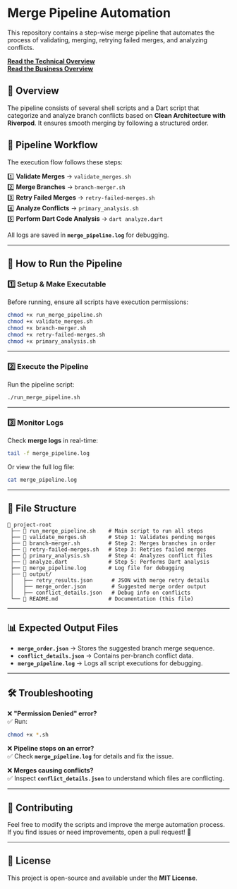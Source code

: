 

# Merge Pipeline Automation

This repository contains a step-wise merge pipeline that automates the process of validating, merging, retrying failed merges, and analyzing conflicts. 

[**Read the Technical Overview**](https://github.com/chasseuragace/git_merger/readme_tech.md)  
[**Read the Business Overview**](https://github.com/chasseuragace/git_merger/readme_business.md)


## 📌 Overview

The pipeline consists of several shell scripts and a Dart script that categorize and analyze branch conflicts based on **Clean Architecture with Riverpod**. It ensures smooth merging by following a structured order.

## 🔧 Pipeline Workflow

The execution flow follows these steps:

1️⃣ **Validate Merges** → `validate_merges.sh`  
2️⃣ **Merge Branches** → `branch-merger.sh`  
3️⃣ **Retry Failed Merges** → `retry-failed-merges.sh`  
4️⃣ **Analyze Conflicts** → `primary_analysis.sh`  
5️⃣ **Perform Dart Code Analysis** → `dart analyze.dart`  

All logs are saved in **`merge_pipeline.log`** for debugging.

---

## 🚀 How to Run the Pipeline

### **1️⃣ Setup & Make Executable**
Before running, ensure all scripts have execution permissions:

```sh
chmod +x run_merge_pipeline.sh
chmod +x validate_merges.sh
chmod +x branch-merger.sh
chmod +x retry-failed-merges.sh
chmod +x primary_analysis.sh
```

---

### **2️⃣ Execute the Pipeline**
Run the pipeline script:

```sh
./run_merge_pipeline.sh
```

---

### **3️⃣ Monitor Logs**
Check **merge logs** in real-time:

```sh
tail -f merge_pipeline.log
```

Or view the full log file:

```sh
cat merge_pipeline.log
```

---

## 📂 File Structure

```
📂 project-root
 ├── 📄 run_merge_pipeline.sh    # Main script to run all steps
 ├── 📄 validate_merges.sh       # Step 1: Validates pending merges
 ├── 📄 branch-merger.sh         # Step 2: Merges branches in order
 ├── 📄 retry-failed-merges.sh   # Step 3: Retries failed merges
 ├── 📄 primary_analysis.sh      # Step 4: Analyzes conflict files
 ├── 📄 analyze.dart             # Step 5: Performs Dart analysis
 ├── 📄 merge_pipeline.log       # Log file for debugging
 ├── 📂 output/
 │   ├── retry_results.json      # JSON with merge retry details
 │   ├── merge_order.json        # Suggested merge order output
 │   ├── conflict_details.json   # Debug info on conflicts
 └── 📄 README.md                # Documentation (this file)
```

---

## 📊 Expected Output Files

- **`merge_order.json`** → Stores the suggested branch merge sequence.
- **`conflict_details.json`** → Contains per-branch conflict data.
- **`merge_pipeline.log`** → Logs all script executions for debugging.

---

## 🛠️ Troubleshooting

❌ **"Permission Denied" error?**  
✅ Run:  
```sh
chmod +x *.sh
```

❌ **Pipeline stops on an error?**  
✅ Check **`merge_pipeline.log`** for details and fix the issue.

❌ **Merges causing conflicts?**  
✅ Inspect **`conflict_details.json`** to understand which files are conflicting.

---

## 📢 Contributing

Feel free to modify the scripts and improve the merge automation process. If you find issues or need improvements, open a pull request! 🚀

---

## 📄 License

This project is open-source and available under the **MIT License**.

